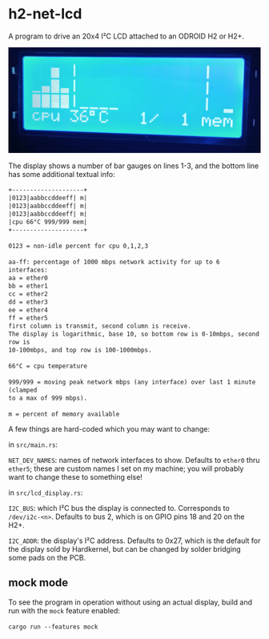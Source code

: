 h2-net-lcd
==========

A program to drive an 20x4 I²C LCD attached to an ODROID H2 or H2+.

![a photo of the program running](picture.png)

The display shows a number of bar gauges on lines 1-3, and the bottom line has
some additional textual info:

```
+--------------------+
|0123|aabbccddeeff| m|
|0123|aabbccddeeff| m|
|0123|aabbccddeeff| m|
|cpu 66°C 999/999 mem|
+--------------------+

0123 = non-idle percent for cpu 0,1,2,3

aa-ff: percentage of 1000 mbps network activity for up to 6 interfaces:
aa = ether0
bb = ether1
cc = ether2
dd = ether3
ee = ether4
ff = ether5
first column is transmit, second column is receive.
The display is logarithmic, base 10, so bottom row is 0-10mbps, second row is
10-100mbps, and top row is 100-1000mbps.

66°C = cpu temperature

999/999 = moving peak network mbps (any interface) over last 1 minute (clamped
to a max of 999 mbps).

m = percent of memory available
```

A few things are hard-coded which you may want to change:

in `src/main.rs`:

`NET_DEV_NAMES`: names of network interfaces to show. Defaults to `ether0` thru
`ether5`; these are custom names I set on my machine; you will probably want to
change these to something else!

in `src/lcd_display.rs`:

`I2C_BUS`: which I²C bus the display is connected to. Corresponds to
 `/dev/i2c-<n>`. Defaults to bus 2, which is on GPIO pins 18 and 20 on the
 H2+.

`I2C_ADDR`: the display's I²C address. Defaults to 0x27, which is the default
for the display sold by Hardkernel, but can be changed by solder bridging some
pads on the PCB.

## mock mode
To see the program in operation without using an actual display, build and run
with the `mock` feature enabled:

`cargo run --features mock`
